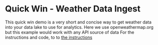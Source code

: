 # Quick Win - Weather Data Ingest
This quick win demo is a very short and concise way to get weather data into your data lake to use for analytics. Here we use openweathermap.org but this example would work with any API source of data
For the instructions and code, to to [the instructions](QuickwinsWeatherData.md)
